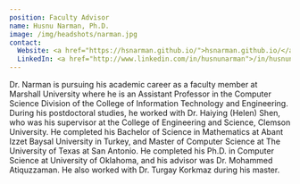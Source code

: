 ```yaml
---
position: Faculty Advisor
name: Husnu Narman, Ph.D.
image: /img/headshots/narman.jpg
contact:
  Website: <a href="https://hsnarman.github.io/">hsnarman.github.io/</a>
  LinkedIn: <a href="http://www.linkedin.com/in/husnunarman">/in/husnunarman</a>
---
```


Dr. Narman is pursuing his academic career as a faculty member at Marshall
University where he is an Assistant Professor in the Computer Science Division
of the College of Information Technology and Engineering. During his
postdoctoral studies, he worked with Dr. Haiying (Helen) Shen, who was his
supervisor at the College of Engineering and Science, Clemson University. He
completed his Bachelor of Science in Mathematics at Abant Izzet Baysal
University in Turkey, and Master of Computer Science at The University of Texas
at San Antonio. He completed his Ph.D. in Computer Science at University of
Oklahoma, and his advisor was Dr. Mohammed Atiquzzaman. He also worked with Dr.
Turgay Korkmaz during his master.
